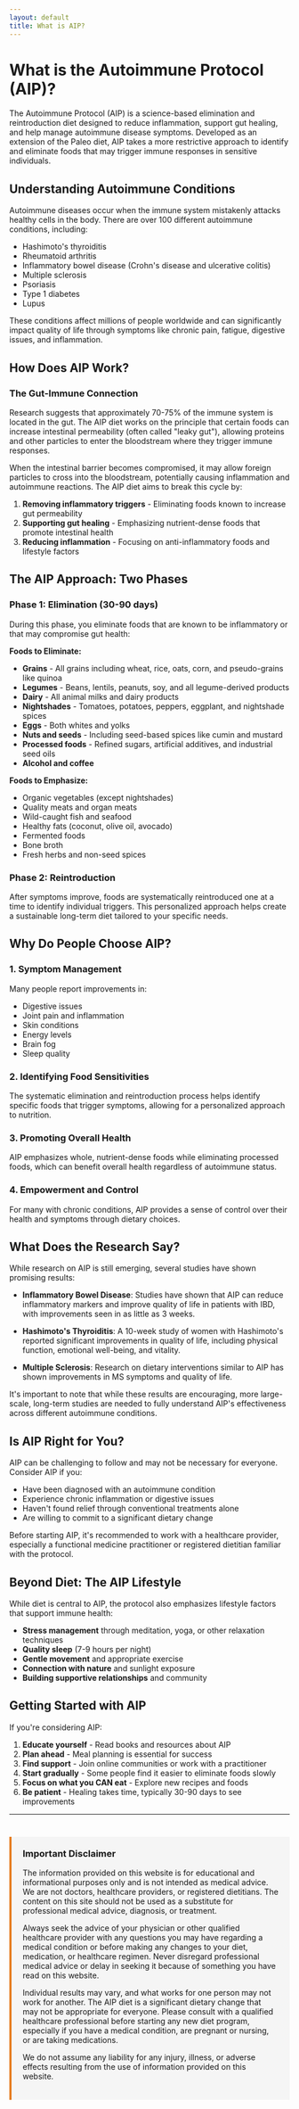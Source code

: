 ```yaml
---
layout: default
title: What is AIP?
---
```


# What is the Autoimmune Protocol (AIP)?

The Autoimmune Protocol (AIP) is a science-based elimination and reintroduction diet designed to reduce inflammation, support gut healing, and help manage autoimmune disease symptoms. Developed as an extension of the Paleo diet, AIP takes a more restrictive approach to identify and eliminate foods that may trigger immune responses in sensitive individuals.

## Understanding Autoimmune Conditions

Autoimmune diseases occur when the immune system mistakenly attacks healthy cells in the body. There are over 100 different autoimmune conditions, including:

- Hashimoto's thyroiditis
- Rheumatoid arthritis
- Inflammatory bowel disease (Crohn's disease and ulcerative colitis)
- Multiple sclerosis
- Psoriasis
- Type 1 diabetes
- Lupus

These conditions affect millions of people worldwide and can significantly impact quality of life through symptoms like chronic pain, fatigue, digestive issues, and inflammation.

## How Does AIP Work?

### The Gut-Immune Connection

Research suggests that approximately 70-75% of the immune system is located in the gut. The AIP diet works on the principle that certain foods can increase intestinal permeability (often called "leaky gut"), allowing proteins and other particles to enter the bloodstream where they trigger immune responses.

When the intestinal barrier becomes compromised, it may allow foreign particles to cross into the bloodstream, potentially causing inflammation and autoimmune reactions. The AIP diet aims to break this cycle by:

1. **Removing inflammatory triggers** - Eliminating foods known to increase gut permeability
2. **Supporting gut healing** - Emphasizing nutrient-dense foods that promote intestinal health
3. **Reducing inflammation** - Focusing on anti-inflammatory foods and lifestyle factors

## The AIP Approach: Two Phases

### Phase 1: Elimination (30-90 days)

During this phase, you eliminate foods that are known to be inflammatory or that may compromise gut health:

**Foods to Eliminate:**
- **Grains** - All grains including wheat, rice, oats, corn, and pseudo-grains like quinoa
- **Legumes** - Beans, lentils, peanuts, soy, and all legume-derived products
- **Dairy** - All animal milks and dairy products
- **Nightshades** - Tomatoes, potatoes, peppers, eggplant, and nightshade spices
- **Eggs** - Both whites and yolks
- **Nuts and seeds** - Including seed-based spices like cumin and mustard
- **Processed foods** - Refined sugars, artificial additives, and industrial seed oils
- **Alcohol and coffee**

**Foods to Emphasize:**
- Organic vegetables (except nightshades)
- Quality meats and organ meats
- Wild-caught fish and seafood
- Healthy fats (coconut, olive oil, avocado)
- Fermented foods
- Bone broth
- Fresh herbs and non-seed spices

### Phase 2: Reintroduction

After symptoms improve, foods are systematically reintroduced one at a time to identify individual triggers. This personalized approach helps create a sustainable long-term diet tailored to your specific needs.

## Why Do People Choose AIP?

### 1. **Symptom Management**
Many people report improvements in:
- Digestive issues
- Joint pain and inflammation
- Skin conditions
- Energy levels
- Brain fog
- Sleep quality

### 2. **Identifying Food Sensitivities**
The systematic elimination and reintroduction process helps identify specific foods that trigger symptoms, allowing for a personalized approach to nutrition.

### 3. **Promoting Overall Health**
AIP emphasizes whole, nutrient-dense foods while eliminating processed foods, which can benefit overall health regardless of autoimmune status.

### 4. **Empowerment and Control**
For many with chronic conditions, AIP provides a sense of control over their health and symptoms through dietary choices.

## What Does the Research Say?

While research on AIP is still emerging, several studies have shown promising results:

- **Inflammatory Bowel Disease**: Studies have shown that AIP can reduce inflammatory markers and improve quality of life in patients with IBD, with improvements seen in as little as 3 weeks.

- **Hashimoto's Thyroiditis**: A 10-week study of women with Hashimoto's reported significant improvements in quality of life, including physical function, emotional well-being, and vitality.

- **Multiple Sclerosis**: Research on dietary interventions similar to AIP has shown improvements in MS symptoms and quality of life.

It's important to note that while these results are encouraging, more large-scale, long-term studies are needed to fully understand AIP's effectiveness across different autoimmune conditions.

## Is AIP Right for You?

AIP can be challenging to follow and may not be necessary for everyone. Consider AIP if you:

- Have been diagnosed with an autoimmune condition
- Experience chronic inflammation or digestive issues
- Haven't found relief through conventional treatments alone
- Are willing to commit to a significant dietary change

Before starting AIP, it's recommended to work with a healthcare provider, especially a functional medicine practitioner or registered dietitian familiar with the protocol.

## Beyond Diet: The AIP Lifestyle

While diet is central to AIP, the protocol also emphasizes lifestyle factors that support immune health:

- **Stress management** through meditation, yoga, or other relaxation techniques
- **Quality sleep** (7-9 hours per night)
- **Gentle movement** and appropriate exercise
- **Connection with nature** and sunlight exposure
- **Building supportive relationships** and community

## Getting Started with AIP

If you're considering AIP:

1. **Educate yourself** - Read books and resources about AIP
2. **Plan ahead** - Meal planning is essential for success
3. **Find support** - Join online communities or work with a practitioner
4. **Start gradually** - Some people find it easier to eliminate foods slowly
5. **Focus on what you CAN eat** - Explore new recipes and foods
6. **Be patient** - Healing takes time, typically 30-90 days to see improvements

---

<div class="disclaimer" style="background: #f5f5f5; padding: 20px; border-left: 4px solid #e67e22; margin-top: 40px; font-size: 14px;">
<h3 style="margin-top: 0;">Important Disclaimer</h3>
<p>The information provided on this website is for educational and informational purposes only and is not intended as medical advice. We are not doctors, healthcare providers, or registered dietitians. The content on this site should not be used as a substitute for professional medical advice, diagnosis, or treatment.</p>

<p>Always seek the advice of your physician or other qualified healthcare provider with any questions you may have regarding a medical condition or before making any changes to your diet, medication, or healthcare regimen. Never disregard professional medical advice or delay in seeking it because of something you have read on this website.</p>

<p>Individual results may vary, and what works for one person may not work for another. The AIP diet is a significant dietary change that may not be appropriate for everyone. Please consult with a qualified healthcare professional before starting any new diet program, especially if you have a medical condition, are pregnant or nursing, or are taking medications.</p>

<p>We do not assume any liability for any injury, illness, or adverse effects resulting from the use of information provided on this website.</p>
</div>